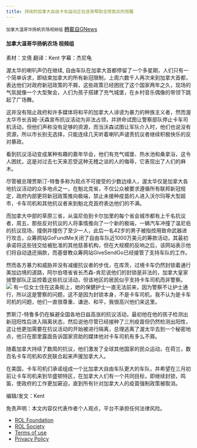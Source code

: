 ```yaml
---
title: 持续的加拿大自由卡车运动正在逐渐帮助全球民众的觉醒
---
```

`加拿大温哥华扬帆农场视频组` [轉載自GNews](https://gnews.org/zh-hans/1980740/)

#### 加拿大温哥华扬帆农场 视频组

素材：文倩
翻译：Kent
字幕：杰尼龟

渥太华的喇叭声仍在继续, 自由车队在加拿大首都停留了一个多星期，人们只有一个简单诉求，即结束加拿大的所有新冠限制，上周六数千人再次来到加拿大首都，表达他们对政府新冠政策的不屑，这些政策已经困扰了这个国家两年之久，现场的气氛就像一个大型聚会，人们为孩子搭建了充气城堡，在乡村音乐偶像的带领下跳起了广场舞。

这并没有阻止政府和许多媒体将和平的加拿大人诽谤为暴力的种族主义者，然而渥太华市长吉姆-沃森宣布抗议活动为非法占领，并拼命试图让警察部队停止卡车司机活动，但他们声称没有足够的资源，而当沃森试图让军队介入时，他们也说没有资源，所以市长别无选择，只能连续几天听着喇叭声谴责抗议者继续积极快乐的反对暴政。

看到抗议活动变成某种有趣的嘉年华会，他们有充气城堡、热水池和桑拿浴，这令人困扰，这是对过去七天来忍受这种无稽之谈的人的侮辱，它表现出了人们的麻木。

尽管被总理贾斯汀-特鲁多称为观点不可接受的少数边缘人，渥太华仅是加拿大各地抗议活动的众多地点之一，在魁北克省，不仅公众被要求遵循所有联邦新冠规定，政府内部更将新冠政策推向极端，禁止未接种疫苗的人进入沃尔玛等大型超市，卡车司机和其他抗议者来到魁北克首府表达他们的不满。

而加拿大中部的草原三省，从温尼伯到卡尔加里的每个省会城市都有上千名抗议者，周五，那些反对抗议的人将事情推向了一个新的极端，一辆汽车冲撞了温尼伯的抗议现场，撞倒并撞伤了至少一人，此后一名42岁的男子被指控用致命武器进行攻击，众筹网站GoFundMe关闭了自由车队近1000万美元的筹款活动，其最初承诺将这些钱交给被批准的其他慈善机构，但在大规模的反响之后，该网站表示他们将自动退还捐款，而基督教众筹网站GiveSendGo已经接管了支持车队的工作。

然而各方暴力和威胁并没有减缓抗议者的步伐，在库茨，过境卡车仍然封锁着通行美加边境的道路，阿尔伯塔省省长杰森-肯尼说他们的封锁是非法的，加拿大皇家骑警部队正监控着这些抗议活动，但该地区的居民似乎支持卡车司机而非警察。
![](https://assets.gnews.org/wp-content/uploads/2022/02/图像2022-02-09-下午12.12.jpg)
有一位女士住在这条街上，她的保健护士一直无法前来，因为警察不让护士通行，所以这是警察的问题，这不是因为封锁本身，不是卡车司机，我不认为是卡车司机的问题，他们一直很尊重、谦逊、和平，我很高兴他们来这里。

贾斯汀-特鲁多仍在躲避全国各地日益高涨的抗议活动，最初他在他的孩子检测出新冠阳性后进入隔离状态，然后说他尽管已经接种了三剂疫苗但仍然检测出阳性，这让他更加需要在抗议活动的开始被进行隔离，总理逃离了渥太华去到一个秘密地点，他只在那里露面告诉国家资助的媒体他对卡车司机有多么不屑。

随着加拿大持续了数周的抗议，他们激发了全球其他国家的民众运动，在荷兰，数百名卡车司机和农民联合起来声援加拿大人。

在美国，卡车司机们承诺组成一个比加拿大自由车队更大的车队，并希望在三月初前让卡车司机来到华盛顿特区，在加拿大人们有一个共同目标，即继续封锁，鸣笛，使政府的工作更加窘迫，直到所有针对加拿大人的疫苗强制政策被取消。

编辑/发文：Kent

 

免责声明：本文内容仅代表作者个人观点，平台不承担任何法律风险。

- [ROL Foundation](https://rolfoundation.org/)
- [ROL Society](https://rolsociety.org/)
- [Terms of use](https://gnews.org/terms-of-use-3/)
- [Privacy Policy](https://gnews.org/privacy-policy/)

